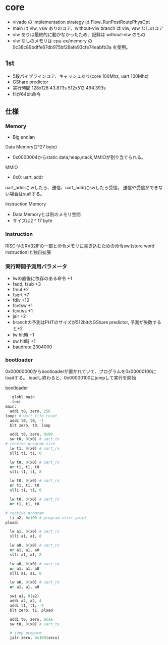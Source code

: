 # core
+ vivado の implementation strategy は Flow_RunPostRoutePhysOpt
+ main は vlw, vsw ありのコア、without-vlw branch は vlw, vsw なしのコア
+ vlw ありは最終的に動かなかったため、記録は without-vlw のもの
+ vlw なしのメモリは cpu-ex/memory の 9c38c89bdffe67db975bf28afe93cfe74eabfb3a を使用。

## 1st
+ 5段パイプラインコア、キャッシュあり(core 100Mhz, uart 100Mhz)
+ GShare predictor
+ 実行時間 128x128 43.873s 512x512 494.393s
+ fliが64bit命令

## 仕様
### Memory
+ Big endian

Data Memory(2^27 byte)
+ 0x0000004からstatic data,heap,stack,MMIOが割り当てられる。

MMIO
+ 0x0: uart_addr

uart_addrにlwしたら、送信、uart_addrにswしたら受信。
送信や受信ができない場合はstallする。

Instruction Memory
+ Data Memoryとは別のメモリ空間
+ サイズは2 ^ 17 byte

### Instruction
RISC-VのRV32IFの一部と命令メモリに書き込むための命令swi(store word instruction)と独自拡張

### 実行時間予測用パラメータ
+ lwの直後に依存のある命令 +1
+ fadd, fsub +3 
+ fmul +2
+ fsqrt +7
+ fdiv +10
+ fcvtsw +1
+ fcvtws +1
+ jalr +2
+ branchの予測はPHTのサイズが512bitのGShare predictor, 予測が失敗すると+2
+ lw hit時 +1
+ sw hit時 +1
+ baudrate 2304000
 
### bootloader
0x00000000からbootloaderが置かれていて、プログラムを0x00000100にloadする。
loadし終わると、0x00000100にjumpして実行を開始

bootloader
```python
  .globl main
  .text
main:
  addi t0, zero, 256
loop: # wait fifo reset
  addi t0, t0, -1
  blt zero, t0, loop

  addi t0, zero, 0x99
  sw t0, 0(x0) # uart_tx
# receive program size  
  lw t1, 0(x0) # uart_rx
  slli t1, t1, 8

  lw t0, 0(x0) # uart_rx
  or t1, t1, t0
  slli t1, t1, 8

  lw t0, 0(x0) # uart_rx
  or t1, t1, t0
  slli t1, t1, 8

  lw t0, 0(x0) # uart_rx
  or t1, t1, t0

# receive program   
  li a2, 0x100 # program start point
pload:

  lw a1, 0(x0) # uart_rx
  slli a1, a1, 8

  lw a0, 0(x0) # uart_rx
  or a1, a1, a0
  slli a1, a1, 8

  lw a0, 0(x0) # uart_rx
  or a1, a1, a0
  slli a1, a1, 8

  lw a0, 0(x0) # uart_rx
  or a1, a1, a0

  swi a1, 0(a2)
  addi a2, a2, 4
  addi t1, t1, -4
  blt zero, t1, pload

  addi t0, zero, 0xaa
  sw t0, 0(x0) # uart_tx

  # jump progarm
  jalr zero, 0x100(zero)
```